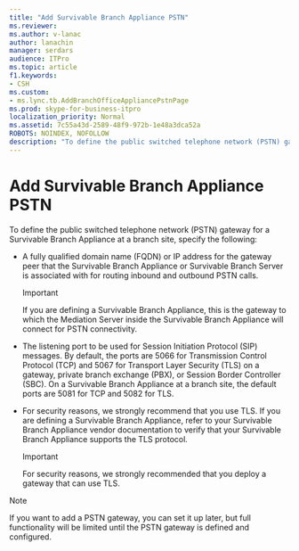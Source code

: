 ```yaml
---
title: "Add Survivable Branch Appliance PSTN"
ms.reviewer: 
ms.author: v-lanac
author: lanachin
manager: serdars
audience: ITPro
ms.topic: article
f1.keywords:
- CSH
ms.custom:
- ms.lync.tb.AddBranchOfficeAppliancePstnPage
ms.prod: skype-for-business-itpro
localization_priority: Normal
ms.assetid: 7c55a43d-2589-48f9-972b-1e48a3dca52a
ROBOTS: NOINDEX, NOFOLLOW
description: "To define the public switched telephone network (PSTN) gateway for a Survivable Branch Appliance at a branch site, specify the following:"
---
```


# Add Survivable Branch Appliance PSTN
 
To define the public switched telephone network (PSTN) gateway for a Survivable Branch Appliance at a branch site, specify the following: 
  
- A fully qualified domain name (FQDN) or IP address for the gateway peer that the Survivable Branch Appliance or Survivable Branch Server is associated with for routing inbound and outbound PSTN calls.
    
    > [!IMPORTANT]
    > If you are defining a Survivable Branch Appliance, this is the gateway to which the Mediation Server inside the Survivable Branch Appliance will connect for PSTN connectivity. 
  
- The listening port to be used for Session Initiation Protocol (SIP) messages. By default, the ports are 5066 for Transmission Control Protocol (TCP) and 5067 for Transport Layer Security (TLS) on a gateway, private branch exchange (PBX), or Session Border Controller (SBC). On a Survivable Branch Appliance at a branch site, the default ports are 5081 for TCP and 5082 for TLS.
    
- For security reasons, we strongly recommend that you use TLS. If you are defining a Survivable Branch Appliance, refer to your Survivable Branch Appliance vendor documentation to verify that your Survivable Branch Appliance supports the TLS protocol.
    
    > [!IMPORTANT]
    > For security reasons, we strongly recommended that you deploy a gateway that can use TLS. 
  
> [!NOTE]
> If you want to add a PSTN gateway, you can set it up later, but full functionality will be limited until the PSTN gateway is defined and configured. 
  

